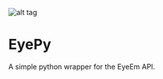 ![alt tag](http://eyeemapp.appspot.com/static/img/eyepy.png)

EyePy
=====

A simple python wrapper for the EyeEm API.
